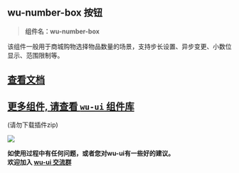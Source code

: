 ## wu-number-box 按钮

> **组件名：wu-number-box**

该组件一般用于商城购物选择物品数量的场景，支持步长设置、异步变更、小数位显示、范围限制等。

## [查看文档](https://wu.geeks.ink/zh-CN/components/numberBox.html)

## [更多组件, 请查看 `wu-ui` 组件库](https://ext.dcloud.net.cn/plugin?name=wu--ui)
(请勿下载插件zip)

<a href="https://ext.dcloud.net.cn/plugin?name=wu--ui">
	<img src="https://wu.geeks.ink/intr.png">
</a>

**如使用过程中有任何问题，或者您对wu-ui有一些好的建议。<br>欢迎加入 [wu-ui 交流群](https://wu.geeks.ink/zh-CN/components/qqFeedBack.html)**